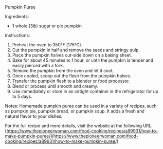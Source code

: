 Pumpkin Puree

Ingredients:
- 1 whole (3lb) sugar or pie pumpkin

Instructions:
1. Preheat the oven to 350°F (175°C).
2. Cut the pumpkin in half and remove the seeds and stringy pulp.
3. Place the pumpkin halves cut-side down on a baking sheet.
4. Bake for about 45 minutes to 1 hour, or until the pumpkin is tender and easily pierced with a fork.
5. Remove the pumpkin from the oven and let it cool.
6. Once cooled, scoop out the flesh from the pumpkin halves.
7. Transfer the pumpkin flesh to a blender or food processor.
8. Blend or process until smooth and creamy.
9. Use immediately or store in an airtight container in the refrigerator for up to 5 days.

Notes:
Homemade pumpkin puree can be used in a variety of recipes, such as pumpkin pie, pumpkin bread, or pumpkin soup. It adds a fresh and natural flavor to your dishes.

For the full recipe and more details, visit the website at the following URL: [https://www.thepioneerwoman.com/food-cooking/recipes/a89931/how-to-make-pumpkin-puree/](https://www.thepioneerwoman.com/food-cooking/recipes/a89931/how-to-make-pumpkin-puree/)
